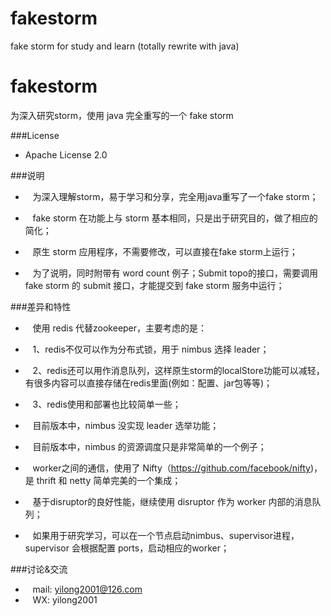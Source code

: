 # fakestorm
fake storm for study and learn  (totally rewrite with java)

# fakestorm
为深入研究storm，使用 java 完全重写的一个 fake storm

###License
* Apache License 2.0 

###说明
*    为深入理解storm，易于学习和分享，完全用java重写了一个fake storm；
*    fake storm 在功能上与 storm 基本相同，只是出于研究目的，做了相应的简化；

*    原生 storm 应用程序，不需要修改，可以直接在fake storm上运行；
*    为了说明，同时附带有 word count 例子；Submit topo的接口，需要调用 fake storm 的 submit 接口，才能提交到 fake storm 服务中运行；

###差异和特性
*    使用 redis 代替zookeeper，主要考虑的是：
*    1、redis不仅可以作为分布式锁，用于 nimbus 选择 leader；
*    2、redis还可以用作消息队列，这样原生storm的localStore功能可以减轻，有很多内容可以直接存储在redis里面(例如：配置、jar包等等)；
*    3、redis使用和部署也比较简单一些；

*    目前版本中，nimbus 没实现 leader 选举功能；
*    目前版本中，nimbus 的资源调度只是非常简单的一个例子；

*    worker之间的通信，使用了 Nifty（https://github.com/facebook/nifty)，是 thrift 和 netty 简单完美的一个集成；
*    基于disruptor的良好性能，继续使用 disruptor 作为 worker 内部的消息队列；

*    如果用于研究学习，可以在一个节点启动nimbus、supervisor进程，supervisor 会根据配置 ports，启动相应的worker；

###讨论&交流
*    mail: yilong2001@126.com
*    WX: yilong2001
